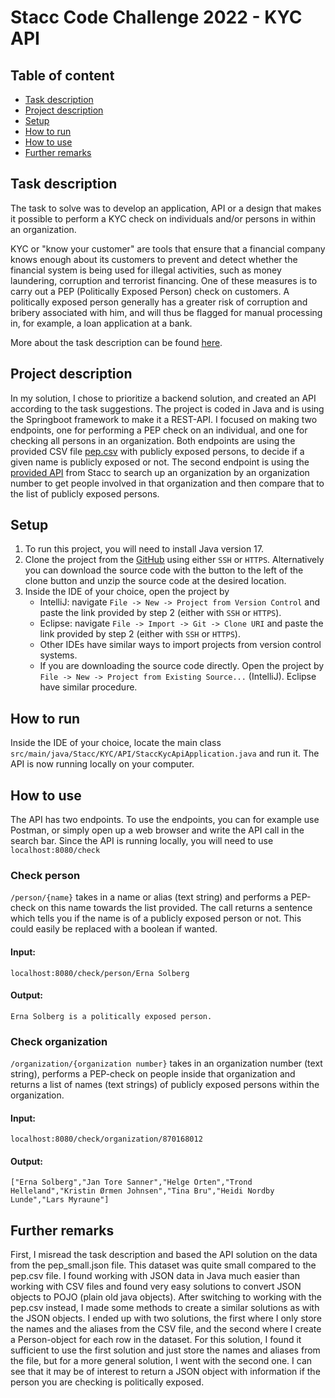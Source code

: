 # Stacc Code Challenge 2022 - KYC API

## Table of content
- [Task description](#task-description)
- [Project description](#project-description)
- [Setup](#setup)
- [How to run](#how-to-run)
- [How to use](#how-to-use)
- [Further remarks](#further-remarks)

## Task description
The task to solve was to develop an application, API or a design that makes it possible to perform a KYC check 
on individuals and/or persons in within an organization. 

KYC or "know your customer" are tools that ensure that a financial company knows enough about its customers to 
prevent and detect whether the financial system is being used for illegal activities, such as money laundering, 
corruption and terrorist financing. One of these measures is to carry out a PEP (Politically Exposed Person) check 
on customers. A politically exposed person generally has a greater risk of corruption and bribery associated with him, 
and will thus be flagged for manual processing in, for example, a loan application at a bank. 

More about the task description can be found [here](https://github.com/stacc/stacc-code-challenge-public).

## Project description
In my solution, I chose to prioritize a backend solution, and created an API according to the task suggestions. 
The project is coded in Java and is using the Springboot framework to make it a REST-API. I focused on making two endpoints, 
one for performing a PEP check on an individual, and one for checking all persons in an organization. Both endpoints are using 
the provided CSV file [pep.csv](src/main/resources/pep.csv) with publicly exposed persons, to decide if a given name is publicly exposed or not.
The second endpoint is using the [provided API](https://code-challenge.stacc.dev/) from Stacc to search up an organization by an organization number to get 
people involved in that organization and then compare that to the list of publicly exposed persons.

## Setup
1. To run this project, you will need to install Java version 17.
2. Clone the project from the [GitHub](https://github.com/EspenKalvatn/Stacc-KYC-API.git) using either `SSH` or `HTTPS`.
Alternatively you can download the source code with the button to the left of the clone button and unzip the source code at the desired location.
3. Inside the IDE of your choice, open the project by
    - IntelliJ: navigate `File -> New -> Project from Version Control` and paste the link provided by step 2 (either with `SSH` or `HTTPS`).
    - Eclipse: navigate `File -> Import -> Git -> Clone URI` and paste the link provided by step 2 (either with `SSH` or `HTTPS`).
    - Other IDEs have similar ways to import projects from version control systems.
    - If you are downloading the source code directly. Open the project by `File -> New -> Project from Existing Source...` (IntelliJ). Eclipse have similar procedure.

## How to run
Inside the IDE of your choice, locate the main class `src/main/java/Stacc/KYC/API/StaccKycApiApplication.java` and run it.
The API is now running locally on your computer. 

## How to use
The API has two endpoints. To use the endpoints, you can for example use Postman, or simply open up a web browser and write 
the API call in the search bar. Since the API is running locally, you will need to use `localhost:8080/check`

### Check person
`/person/{name}` takes in a name or alias (text string) and performs a PEP-check on this name towards the list provided.
The call returns a sentence which tells you if the name is of a publicly exposed person or not. This could easily be replaced with a boolean if wanted.
#### Input:
    localhost:8080/check/person/Erna Solberg
#### Output:
    Erna Solberg is a politically exposed person.

### Check organization
`/organization/{organization number}` takes in an organization number (text string), performs a PEP-check on people inside 
that organization and returns a list of names (text strings) of publicly exposed persons within the organization.
#### Input:
    localhost:8080/check/organization/870168012
#### Output: 
    ["Erna Solberg","Jan Tore Sanner","Helge Orten","Trond Helleland","Kristin Ørmen Johnsen","Tina Bru","Heidi Nordby Lunde","Lars Myraune"]

## Further remarks
First, I misread the task description and based the API solution on the data from the pep_small.json file. This dataset was quite small compared to the pep.csv file.
I found working with JSON data in Java much easier than working with CSV files and found very easy solutions to convert JSON objects to POJO (plain old java objects). 
After switching to working with the pep.csv instead, I made some methods to create a similar solutions as with the JSON objects. I ended up with two solutions, the first 
where I only store the names and the aliases from the CSV file, and the second where I create a Person-object for each row in the dataset. For this solution, I found it sufficient
to use the first solution and just store the names and aliases from the file, but for a more general solution, I went with the second one. I can see that it may be of interest to 
return a JSON object with information if the person you are checking is politically exposed.